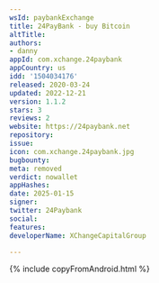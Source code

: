 ```yaml
---
wsId: paybankExchange
title: 24PayBank - buy Bitcoin
altTitle: 
authors:
- danny
appId: com.xchange.24paybank
appCountry: us
idd: '1504034176'
released: 2020-03-24
updated: 2022-12-21
version: 1.1.2
stars: 3
reviews: 2
website: https://24paybank.net
repository: 
issue: 
icon: com.xchange.24paybank.jpg
bugbounty: 
meta: removed
verdict: nowallet
appHashes: 
date: 2025-01-15
signer: 
twitter: 24Paybank
social: 
features: 
developerName: XChangeCapitalGroup

---
```


{% include copyFromAndroid.html %}

